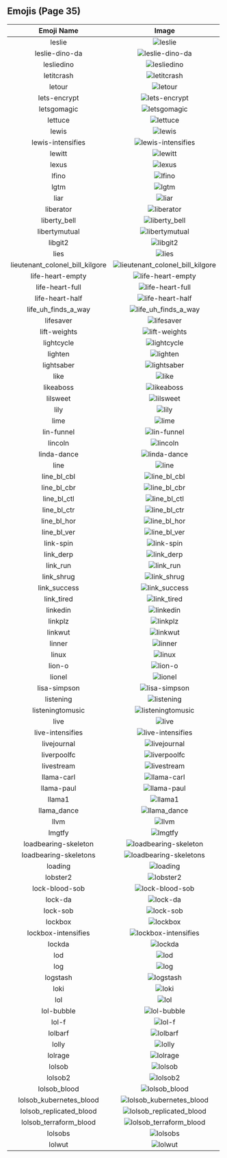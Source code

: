 
  ## Emojis (Page 35)
  |Emoji Name|Image|
  | :-: | :-: |
  |leslie| ![leslie](/output/leslie.png)|
  |leslie-dino-da| ![leslie-dino-da](/output/leslie-dino-da.png)|
  |lesliedino| ![lesliedino](/output/lesliedino.jpg)|
  |letitcrash| ![letitcrash](/output/letitcrash.png)|
  |letour| ![letour](/output/letour.png)|
  |lets-encrypt| ![lets-encrypt](/output/lets-encrypt.png)|
  |letsgomagic| ![letsgomagic](/output/letsgomagic.jpg)|
  |lettuce| ![lettuce](/output/lettuce.jpg)|
  |lewis| ![lewis](/output/lewis.gif)|
  |lewis-intensifies| ![lewis-intensifies](/output/lewis-intensifies.gif)|
  |lewitt| ![lewitt](/output/lewitt.jpg)|
  |lexus| ![lexus](/output/lexus.png)|
  |lfino| ![lfino](/output/lfino.png)|
  |lgtm| ![lgtm](/output/lgtm.png)|
  |liar| ![liar](/output/liar.png)|
  |liberator| ![liberator](/output/liberator.png)|
  |liberty_bell| ![liberty_bell](/output/liberty_bell.jpg)|
  |libertymutual| ![libertymutual](/output/libertymutual.png)|
  |libgit2| ![libgit2](/output/libgit2.png)|
  |lies| ![lies](/output/lies.jpg)|
  |lieutenant_colonel_bill_kilgore| ![lieutenant_colonel_bill_kilgore](/output/lieutenant_colonel_bill_kilgore.png)|
  |life-heart-empty| ![life-heart-empty](/output/life-heart-empty.png)|
  |life-heart-full| ![life-heart-full](/output/life-heart-full.png)|
  |life-heart-half| ![life-heart-half](/output/life-heart-half.png)|
  |life_uh_finds_a_way| ![life_uh_finds_a_way](/output/life_uh_finds_a_way.gif)|
  |lifesaver| ![lifesaver](/output/lifesaver.png)|
  |lift-weights| ![lift-weights](/output/lift-weights.png)|
  |lightcycle| ![lightcycle](/output/lightcycle.png)|
  |lighten| ![lighten](/output/lighten.gif)|
  |lightsaber| ![lightsaber](/output/lightsaber.png)|
  |like| ![like](/output/like.png)|
  |likeaboss| ![likeaboss](/output/likeaboss.png)|
  |lilsweet| ![lilsweet](/output/lilsweet.jpg)|
  |lily| ![lily](/output/lily.jpg)|
  |lime| ![lime](/output/lime.jpg)|
  |lin-funnel| ![lin-funnel](/output/lin-funnel.png)|
  |lincoln| ![lincoln](/output/lincoln.png)|
  |linda-dance| ![linda-dance](/output/linda-dance.gif)|
  |line| ![line](/output/line.png)|
  |line_bl_cbl| ![line_bl_cbl](/output/line_bl_cbl.png)|
  |line_bl_cbr| ![line_bl_cbr](/output/line_bl_cbr.png)|
  |line_bl_ctl| ![line_bl_ctl](/output/line_bl_ctl.png)|
  |line_bl_ctr| ![line_bl_ctr](/output/line_bl_ctr.png)|
  |line_bl_hor| ![line_bl_hor](/output/line_bl_hor.png)|
  |line_bl_ver| ![line_bl_ver](/output/line_bl_ver.png)|
  |link-spin| ![link-spin](/output/link-spin.gif)|
  |link_derp| ![link_derp](/output/link_derp.png)|
  |link_run| ![link_run](/output/link_run.gif)|
  |link_shrug| ![link_shrug](/output/link_shrug.png)|
  |link_success| ![link_success](/output/link_success.png)|
  |link_tired| ![link_tired](/output/link_tired.png)|
  |linkedin| ![linkedin](/output/linkedin.jpg)|
  |linkplz| ![linkplz](/output/linkplz.gif)|
  |linkwut| ![linkwut](/output/linkwut.gif)|
  |linner| ![linner](/output/linner)|
  |linux| ![linux](/output/linux.png)|
  |lion-o| ![lion-o](/output/lion-o.png)|
  |lionel| ![lionel](/output/lionel.png)|
  |lisa-simpson| ![lisa-simpson](/output/lisa-simpson.png)|
  |listening| ![listening](/output/listening.gif)|
  |listeningtomusic| ![listeningtomusic](/output/listeningtomusic.jpg)|
  |live| ![live](/output/live.png)|
  |live-intensifies| ![live-intensifies](/output/live-intensifies.gif)|
  |livejournal| ![livejournal](/output/livejournal.png)|
  |liverpoolfc| ![liverpoolfc](/output/liverpoolfc.jpg)|
  |livestream| ![livestream](/output/livestream)|
  |llama-carl| ![llama-carl](/output/llama-carl.png)|
  |llama-paul| ![llama-paul](/output/llama-paul.png)|
  |llama1| ![llama1](/output/llama1.jpg)|
  |llama_dance| ![llama_dance](/output/llama_dance.gif)|
  |llvm| ![llvm](/output/llvm.png)|
  |lmgtfy| ![lmgtfy](/output/lmgtfy.gif)|
  |loadbearing-skeleton| ![loadbearing-skeleton](/output/loadbearing-skeleton.png)|
  |loadbearing-skeletons| ![loadbearing-skeletons](/output/loadbearing-skeletons)|
  |loading| ![loading](/output/loading.gif)|
  |lobster2| ![lobster2](/output/lobster2.png)|
  |lock-blood-sob| ![lock-blood-sob](/output/lock-blood-sob.png)|
  |lock-da| ![lock-da](/output/lock-da)|
  |lock-sob| ![lock-sob](/output/lock-sob.png)|
  |lockbox| ![lockbox](/output/lockbox.png)|
  |lockbox-intensifies| ![lockbox-intensifies](/output/lockbox-intensifies.gif)|
  |lockda| ![lockda](/output/lockda.png)|
  |lod| ![lod](/output/lod.png)|
  |log| ![log](/output/log.png)|
  |logstash| ![logstash](/output/logstash.png)|
  |loki| ![loki](/output/loki.png)|
  |lol| ![lol](/output/lol.jpg)|
  |lol-bubble| ![lol-bubble](/output/lol-bubble.gif)|
  |lol-f| ![lol-f](/output/lol-f.png)|
  |lolbarf| ![lolbarf](/output/lolbarf.png)|
  |lolly| ![lolly](/output/lolly.png)|
  |lolrage| ![lolrage](/output/lolrage.jpg)|
  |lolsob| ![lolsob](/output/lolsob.png)|
  |lolsob2| ![lolsob2](/output/lolsob2.png)|
  |lolsob_blood| ![lolsob_blood](/output/lolsob_blood.png)|
  |lolsob_kubernetes_blood| ![lolsob_kubernetes_blood](/output/lolsob_kubernetes_blood.png)|
  |lolsob_replicated_blood| ![lolsob_replicated_blood](/output/lolsob_replicated_blood.png)|
  |lolsob_terraform_blood| ![lolsob_terraform_blood](/output/lolsob_terraform_blood.png)|
  |lolsobs| ![lolsobs](/output/lolsobs)|
  |lolwut| ![lolwut](/output/lolwut.png)|
  